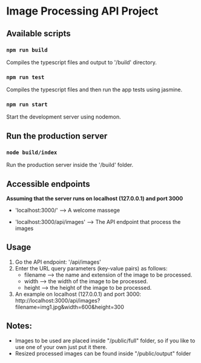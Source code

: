 # Image Processing API Project

## Available scripts

### `npm run build`

Compiles the typescript files and output to '/build' directory.

### `npm run test`

Compiles the typescript files and then run the app tests using jasmine.

### `npm run start`

Start the development server using nodemon.

## Run the production server

### `node build/index`

Run the production server inside the '/build' folder.

## Accessible endpoints

**Assuming that the server runs on localhost (127.0.0.1) and port 3000**

-   'localhost:3000/' --> A welcome massege

-   'localhost:3000/api/images' --> The API endpoint that process the images

## Usage

1. Go the API endpoint: '/api/images'
2. Enter the URL query parameters (key-value pairs) as follows:
    - filename --> the name and extension of the image to be processed.
    - width --> the width of the image to be processed.
    - height --> the height of the image to be processed.
3. An example on localhost (127.0.0.1) and port 3000:
   http://localhost:3000/api/images?filename=img1.jpg&width=600&height=300

## Notes:

-   Images to be used are placed inside "/public/full" folder, so if you like to use one of your own just put it there.
-   Resized processed images can be found inside "/public/output" folder
